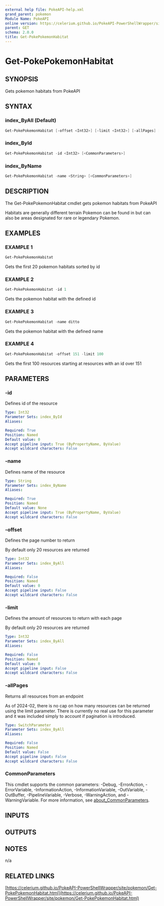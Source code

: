 ```yaml
---
external help file: PokeAPI-help.xml
grand_parent: pokemon
Module Name: PokeAPI
online version: https://celerium.github.io/PokeAPI-PowerShellWrapper/site/pokemon/Get-PokePokemonHabitat.html
parent: GET
schema: 2.0.0
title: Get-PokePokemonHabitat
---
```


# Get-PokePokemonHabitat

## SYNOPSIS
Gets pokemon habitats from PokeAPI

## SYNTAX

### index_ByAll (Default)
```powershell
Get-PokePokemonHabitat [-offset <Int32>] [-limit <Int32>] [-allPages] [<CommonParameters>]
```

### index_ById
```powershell
Get-PokePokemonHabitat -id <Int32> [<CommonParameters>]
```

### index_ByName
```powershell
Get-PokePokemonHabitat -name <String> [<CommonParameters>]
```

## DESCRIPTION
The Get-PokePokemonHabitat cmdlet gets pokemon habitats from PokeAPI

Habitats are generally different terrain Pokemon can be found
in but can also be areas designated for rare or legendary Pokemon.

## EXAMPLES

### EXAMPLE 1
```powershell
Get-PokePokemonHabitat
```

Gets the first 20 pokemon habitats sorted by id

### EXAMPLE 2
```powershell
Get-PokePokemonHabitat -id 1
```

Gets the pokemon habitat with the defined id

### EXAMPLE 3
```powershell
Get-PokePokemonHabitat -name ditto
```

Gets the pokemon habitat with the defined name

### EXAMPLE 4
```powershell
Get-PokePokemonHabitat -offset 151 -limit 100
```

Gets the first 100 resources starting at resources with
an id over 151

## PARAMETERS

### -id
Defines id of the resource

```yaml
Type: Int32
Parameter Sets: index_ById
Aliases:

Required: True
Position: Named
Default value: 0
Accept pipeline input: True (ByPropertyName, ByValue)
Accept wildcard characters: False
```

### -name
Defines name of the resource

```yaml
Type: String
Parameter Sets: index_ByName
Aliases:

Required: True
Position: Named
Default value: None
Accept pipeline input: True (ByPropertyName, ByValue)
Accept wildcard characters: False
```

### -offset
Defines the page number to return

By default only 20 resources are returned

```yaml
Type: Int32
Parameter Sets: index_ByAll
Aliases:

Required: False
Position: Named
Default value: 0
Accept pipeline input: False
Accept wildcard characters: False
```

### -limit
Defines the amount of resources to return with each page

By default only 20 resources are returned

```yaml
Type: Int32
Parameter Sets: index_ByAll
Aliases:

Required: False
Position: Named
Default value: 0
Accept pipeline input: False
Accept wildcard characters: False
```

### -allPages
Returns all resources from an endpoint

As of 2024-02, there is no cap on how many resources can be
returned using the limit parameter.
There is currently no real
use for this parameter and it was included simply to account if
pagination is introduced.

```yaml
Type: SwitchParameter
Parameter Sets: index_ByAll
Aliases:

Required: False
Position: Named
Default value: False
Accept pipeline input: False
Accept wildcard characters: False
```

### CommonParameters
This cmdlet supports the common parameters: -Debug, -ErrorAction, -ErrorVariable, -InformationAction, -InformationVariable, -OutVariable, -OutBuffer, -PipelineVariable, -Verbose, -WarningAction, and -WarningVariable. For more information, see [about_CommonParameters](http://go.microsoft.com/fwlink/?LinkID=113216).

## INPUTS

## OUTPUTS

## NOTES
n/a

## RELATED LINKS

[https://celerium.github.io/PokeAPI-PowerShellWrapper/site/pokemon/Get-PokePokemonHabitat.html](https://celerium.github.io/PokeAPI-PowerShellWrapper/site/pokemon/Get-PokePokemonHabitat.html)

